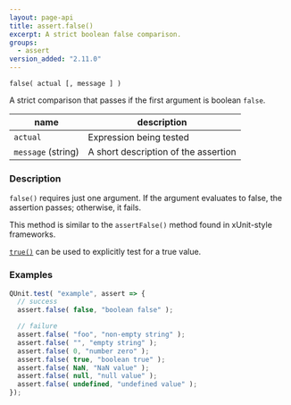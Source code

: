 ```yaml
---
layout: page-api
title: assert.false()
excerpt: A strict boolean false comparison.
groups:
  - assert
version_added: "2.11.0"
---
```


`false( actual [, message ] )`

A strict comparison that passes if the first argument is boolean `false`.

| name | description |
|------|-------------|
| `actual` | Expression being tested |
| `message` (string) | A short description of the assertion |

### Description

`false()` requires just one argument. If the argument evaluates to false, the assertion passes; otherwise, it fails.

This method is similar to the `assertFalse()` method found in xUnit-style frameworks.

[`true()`](./true.md) can be used to explicitly test for a true value.

### Examples

```js
QUnit.test( "example", assert => {
  // success
  assert.false( false, "boolean false" );

  // failure
  assert.false( "foo", "non-empty string" );
  assert.false( "", "empty string" );
  assert.false( 0, "number zero" );
  assert.false( true, "boolean true" );
  assert.false( NaN, "NaN value" );
  assert.false( null, "null value" );
  assert.false( undefined, "undefined value" );
});
```

